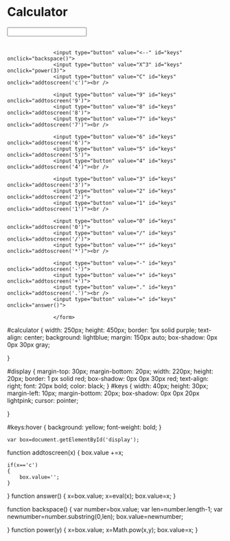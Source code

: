 # Calculator
<!DOCTYPE html>
<html>
    <head>
<meta charset="UTF-8">
<link rel = "stylesheet" type = "text/css" href= "design.css">
    <title>Calculator</title>
	</head>
<body>
		  <div id = "calculator">
		      <form>
			       <input type="text" id="display"><br /><br />
				   
				   <input type="button" value="<--" id="keys"  onclick="backspace()">
		           <input type="button" value="X^3" id="keys"  onclick="power(3)">
				   <input type="button" value="C" id="keys" onclick="addtoscreen('c')"><br />
				   
				   <input type="button" value="9" id="keys" onclick="addtoscreen('9')">
				   <input type="button" value="8" id="keys" onclick="addtoscreen('8')">
				   <input type="button" value="7" id="keys" onclick="addtoscreen('7')"><br />
				   
				   <input type="button" value="6" id="keys" onclick="addtoscreen('6')">
				   <input type="button" value="5" id="keys" onclick="addtoscreen('5')">
				   <input type="button" value="4" id="keys" onclick="addtoscreen('4')"><br />
				   				   
		           <input type="button" value="3" id="keys" onclick="addtoscreen('3')">
				   <input type="button" value="2" id="keys" onclick="addtoscreen('2')">
				   <input type="button" value="1" id="keys" onclick="addtoscreen('1')"><br />
				 
				   <input type="button" value="0" id="keys" onclick="addtoscreen('0')">	
				   <input type="button" value="/" id="keys" onclick="addtoscreen('/')">
				   <input type="button" value="*" id="keys" onclick="addtoscreen('*')"><br />
				   
				   <input type="button" value="-" id="keys" onclick="addtoscreen('-')">
				   <input type="button" value="+" id="keys" onclick="addtoscreen('+')">
				   <input type="button" value="." id="keys" onclick="addtoscreen('.')"><br />
				   <input type="button" value="=" id="keys" onclick="answer()">
				   				   
				   </form>

</div>
<script type="text/javascript" src="logic.js"></script>
</body>

</html>


#calculator
{
	width: 250px;
	height: 450px;
	border: 1px solid purple;
	text-align: center;
	background: lightblue;
	margin: 150px auto;
	box-shadow: 0px 0px 30px gray;
	
	
}

#display
{
    margin-top: 30px;
    margin-bottom: 20px;
    width: 220px;
    height: 20px;
    border: 1 px solid red;
    box-shadow: 0px 0px 30px red;
    text-align: right;
    font: 20px bold;
    color: black;
}
#keys
{
	width: 40px;
	height: 30px;
	margin-left: 10px;
	margin-bottom: 20px;
	box-shadow: 0px 0px 20px lightpink;
	cursor: pointer;
	
}

#keys:hover
{
	background: yellow;
	font-weight: bold;
}

	
	
	var box=document.getElementById('display');

function addtoscreen(x)
{
	box.value +=x;

	if(x=='c')
	{
		box.value='';
	}
}
function answer()
{
	x=box.value;
	x=eval(x);
	box.value=x;
}

function backspace()
{
	var number=box.value;
	var len=number.length-1;
	var newnumber=number.substring(0,len);
	box.value=newnumber;
	
}
function power(y)
{
	x=box.value;
	x=Math.pow(x,y);
	box.value=x;
}
